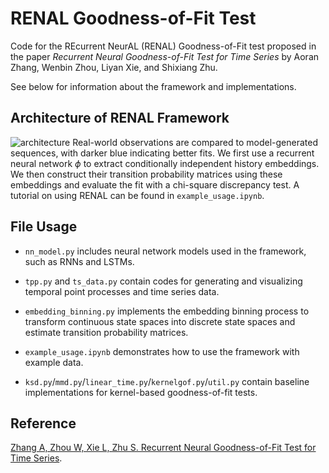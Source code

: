 # RENAL Goodness-of-Fit Test
Code for the REcurrent NeurAL (RENAL) Goodness-of-Fit test proposed in the paper *Recurrent Neural Goodness-of-Fit Test for Time Series* by Aoran Zhang, Wenbin Zhou, Liyan Xie, and Shixiang Zhu.

See below for information about the framework and implementations.

## Architecture of RENAL Framework
![architecture](https://github.com/user-attachments/assets/1451d019-6898-4a24-a992-aa8d2f6aa6ee)
Real-world observations are compared to model-generated sequences, with darker blue indicating better fits. We first use a recurrent neural network $\phi$ to extract conditionally independent history embeddings. We then construct their transition probability matrices using these embeddings and evaluate the fit with a chi-square discrepancy test. A tutorial on using RENAL can be found in `example_usage.ipynb`.

## File Usage
- `nn_model.py` includes neural network models used in the framework, such as RNNs and LSTMs.
- `tpp.py` and `ts_data.py`  contain codes for generating and visualizing temporal point processes and time series data.
- `embedding_binning.py` implements the embedding binning process to transform continuous state spaces into discrete state spaces and estimate transition probability matrices.
- `example_usage.ipynb` demonstrates how to use the framework with example data.

- `ksd.py`/`mmd.py`/`linear_time.py`/`kernelgof.py`/`util.py` contain baseline implementations for kernel-based goodness-of-fit tests.

## Reference
[Zhang A, Zhou W, Xie L, Zhu S. Recurrent Neural Goodness-of-Fit Test for Time Series](https://arxiv.org/abs/2410.13986).
